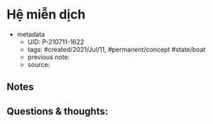 ---
---

# Hệ miễn dịch

- metadata
	- UID: P-210711-1622
	- tags: #created/2021/Jul/11, #permanent/concept #state/boat 
	- previous note: 
	- source: 

## Notes


## Questions & thoughts:

